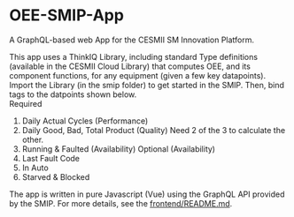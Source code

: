 # OEE-SMIP-App

A GraphQL-based web App for the CESMII SM Innovation Platform.

This app uses a ThinkIQ Library, including standard Type definitions (available in the CESMII Cloud Library) that computes OEE, and its component functions, for any equipment (given a few key datapoints). Import the Library (in the smip folder) to get started in the SMIP. Then, bind tags to the datpoints shown below.  
Required
  1. Daily Actual Cycles (Performance)
  2. Daily Good, Bad, Total Product (Quality) Need 2 of the 3 to calculate the other.
  3. Running & Faulted (Availability) 
Optional (Availability)
   1. Last Fault Code
   2. In Auto
   3. Starved & Blocked

The app is written in pure Javascript (Vue) using the GraphQL API provided by the SMIP. For more details, see the [frontend/README.md](frontend/README.md).
